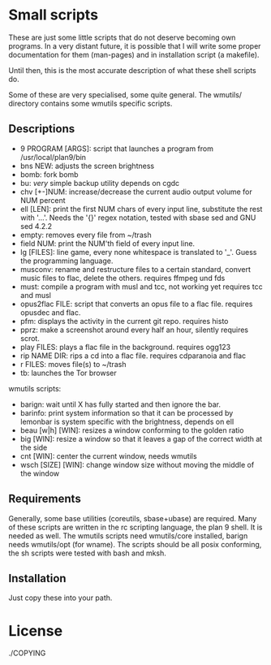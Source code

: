 Small scripts
=============

These are just some little scripts that do not deserve becoming
own programs. In a very distant future, it is possible that I will
write some proper documentation for them (man-pages) and
in installation script (a makefile).

Until then, this is the most accurate description of what these
shell scripts do.

Some of these are very specialised, some quite general.
The wmutils/ directory contains some wmutils specific scripts.

Descriptions
------------

* 9 PROGRAM [ARGS]: script that launches a program from /usr/local/plan9/bin
* bns NEW: adjusts the screen brightness
* bomb: fork bomb
* bu: _very_ simple backup utility
	depends on cgdc
* chv [+-]NUM: increase/decrease the current audio output volume for NUM percent
* ell [LEN]: print the first NUM chars of every input line, substitute the rest
	with '…'.
	Needs the '{}' regex notation, tested with sbase sed and GNU sed 4.2.2
* empty: removes every file from ~/trash
* field NUM: print the NUM'th field of every input line.
* lg [FILES]: line game, every none whitespace is translated to '_'.
	Guess the programming language.
* musconv: rename and restructure files to a certain standard,
	convert music files to flac, delete the others.
	requires ffmpeg und fds
* must: compile a program with musl and tcc, not working yet
	requires tcc and musl
* opus2flac FILE: script that converts an opus file to a flac file.
	requires opusdec and flac.
* pfm: displays the activity in the current git repo.
	requires histo
* pprz: make a screenshot around every half an hour, silently
	requires scrot.
* play FILES: plays a flac file in the background.
	requires ogg123
* rip NAME DIR: rips a cd into a flac file.
	requires cdparanoia and flac
* r FILES: moves file(s) to ~/trash
* tb: launches the Tor browser

wmutils scripts:

* barign: wait until X has fully started and then ignore the bar.
* barinfo: print system information so that it can be processed by lemonbar
	is system specific with the brightness, depends on ell
* beau [w|h] [WIN]: resizes a window conforming to the golden ratio
* big [WIN]: resize a window so that it leaves a gap of the correct width at the side
* cnt [WIN]: center the current window, needs wmutils
* wsch [SIZE] [WIN]: change window size without moving the middle of the window

Requirements
------------

Generally, some base utilities (coreutils, sbase+ubase) are required.
Many of these scripts are written in the rc scripting language, the plan 9 shell.
It is needed as well.
The wmutils scripts need wmutils/core installed, barign needs wmutils/opt (for wname).
The scripts should be all posix conforming, the sh scripts were tested
with bash and mksh.

Installation
------------

Just copy these into your path.

License
=======

./COPYING
